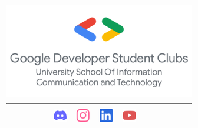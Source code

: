 
<p align="center">
<a href="https://tinyurl.com/joinGDSCUsict"> <img src="https://github.com/GDSC-USICT/.github/blob/main/assets/gdscUsictLogo_1.png"/> </a>
</p>

---

<!-- Social icons section -->
<!-- TODO: Get better icons -->
<p align="center">
  <a href="https://discord.gg/vMMfHTWsp5"><img width="35" height="35" alt="Discord" title="Discord" src="https://github.com/GDSC-USICT/.github/blob/main/assets/icon_discord.svg"/></a>
  &#8287;&#8287;&#8287;&#8287;&#8287;
  <a href="https://www.instagram.com/gdsc_usict/"><img width="35" height="35" alt="Instagram" title="Instagram" src="https://github.com/GDSC-USICT/.github/blob/main/assets/icon_instagram.svg"/></a>
  &#8287;&#8287;&#8287;&#8287;&#8287;
  <a href="https://www.linkedin.com/company/gdsc-usict/"><img width="35" height="35" alt="Linkedin" title="Linkedin" src="https://github.com/GDSC-USICT/.github/blob/main/assets/icon_linkedin.svg"/></a>
  &#8287;&#8287;&#8287;&#8287;&#8287;
  <a href="https://www.youtube.com/channel/UCALIOwDykIq1IBsrAq4clGQ"><img width="35" height="35" alt="Youtube" title="Youtube" src="https://github.com/GDSC-USICT/.github/blob/main/assets/icon_youtube.svg"/></a>
  &#8287;&#8287;&#8287;&#8287;&#8287;
</p>
